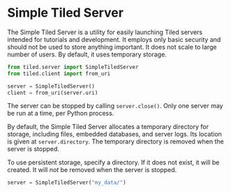 # Simple Tiled Server

The Simple Tiled Server is a utility for easily launching Tiled servers
intended for tutorials and development. It employs only basic security and
should not be used to store anything important. It does not scale to large
number of users. By default, it uses temporary storage.

```python
from tiled.server import SimpleTiledServer
from tiled.client import from_uri

server = SimpleTiledServer()
client = from_uri(server.uri)
```

The server can be stopped by calling `server.close()`. Only one server may
be run at a time, per Python process.

By default, the Simple Tiled Server allocates a temporary directory for
storage, including files, embedded databases, and server logs. Its location is
given at `server.directory`. The temporary directory is removed when the server
is stopped.

To use persistent storage, specify a directory. If it does not exist, it will
be created. It will _not_ be removed when the server is stopped.

```python
server = SimpleTiledServer("my_data/")
```
